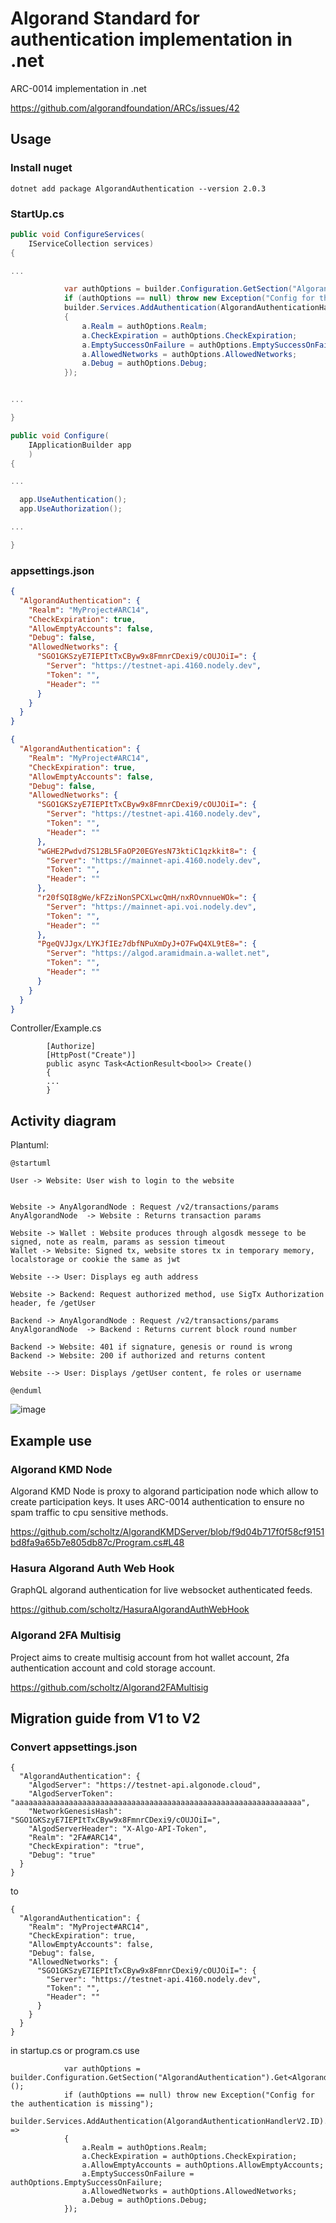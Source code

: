 # Algorand Standard for authentication implementation in .net

ARC-0014 implementation in .net

https://github.com/algorandfoundation/ARCs/issues/42

## Usage

### Install nuget

```
dotnet add package AlgorandAuthentication --version 2.0.3
```

### StartUp.cs

```c#
public void ConfigureServices(
	IServiceCollection services)
{

...

            var authOptions = builder.Configuration.GetSection("AlgorandAuthentication").Get<AlgorandAuthenticationOptionsV2>();
            if (authOptions == null) throw new Exception("Config for the authentication is missing");
            builder.Services.AddAuthentication(AlgorandAuthenticationHandlerV2.ID).AddAlgorand(a =>
            {
                a.Realm = authOptions.Realm;
                a.CheckExpiration = authOptions.CheckExpiration;
                a.EmptySuccessOnFailure = authOptions.EmptySuccessOnFailure;
                a.AllowedNetworks = authOptions.AllowedNetworks;
                a.Debug = authOptions.Debug;
            });


...

}

public void Configure(
	IApplicationBuilder app
	)
{

...

  app.UseAuthentication();
  app.UseAuthorization();

...

}
```

### appsettings.json

```json
{
  "AlgorandAuthentication": {
    "Realm": "MyProject#ARC14",
    "CheckExpiration": true,
    "AllowEmptyAccounts": false,
    "Debug": false,
    "AllowedNetworks": {
      "SGO1GKSzyE7IEPItTxCByw9x8FmnrCDexi9/cOUJOiI=": {
        "Server": "https://testnet-api.4160.nodely.dev",
        "Token": "",
        "Header": ""
      }
    }
  }
}
```

```json
{
  "AlgorandAuthentication": {
    "Realm": "MyProject#ARC14",
    "CheckExpiration": true,
    "AllowEmptyAccounts": false,
    "Debug": false,
    "AllowedNetworks": {
      "SGO1GKSzyE7IEPItTxCByw9x8FmnrCDexi9/cOUJOiI=": {
        "Server": "https://testnet-api.4160.nodely.dev",
        "Token": "",
        "Header": ""
      },
      "wGHE2Pwdvd7S12BL5FaOP20EGYesN73ktiC1qzkkit8=": {
        "Server": "https://mainnet-api.4160.nodely.dev",
        "Token": "",
        "Header": ""
      },
      "r20fSQI8gWe/kFZziNonSPCXLwcQmH/nxROvnnueWOk=": {
        "Server": "https://mainnet-api.voi.nodely.dev",
        "Token": "",
        "Header": ""
      },
      "PgeQVJJgx/LYKJfIEz7dbfNPuXmDyJ+O7FwQ4XL9tE8=": {
        "Server": "https://algod.aramidmain.a-wallet.net",
        "Token": "",
        "Header": ""
      }
    }
  }
}
```

Controller/Example.cs
```
        [Authorize]
        [HttpPost("Create")]
        public async Task<ActionResult<bool>> Create()
        {
        ...
        }
```

## Activity diagram

Plantuml:

```plantuml
@startuml

User -> Website: User wish to login to the website 


Website -> AnyAlgorandNode : Request /v2/transactions/params
AnyAlgorandNode  -> Website : Returns transaction params

Website -> Wallet : Website produces through algosdk messege to be signed, note as realm, params as session timeout
Wallet -> Website: Signed tx, website stores tx in temporary memory, localstorage or cookie the same as jwt

Website --> User: Displays eg auth address

Website -> Backend: Request authorized method, use SigTx Authorization header, fe /getUser

Backend -> AnyAlgorandNode : Request /v2/transactions/params
AnyAlgorandNode  -> Backend : Returns current block round number

Backend -> Website: 401 if signature, genesis or round is wrong
Backend -> Website: 200 if authorized and returns content

Website --> User: Displays /getUser content, fe roles or username

@enduml
```

![image](https://user-images.githubusercontent.com/1223439/195995737-7524c1fb-d5ae-432e-b6ff-9aac730e476b.png)

## Example use

### Algorand KMD Node

Algorand KMD Node is proxy to algorand participation node which allow to create participation keys. It uses ARC-0014 authentication to ensure no spam traffic to cpu sensitive methods.

https://github.com/scholtz/AlgorandKMDServer/blob/f9d04b717f0f58cf9151bd8fa9a65b7e805db87c/Program.cs#L48

### Hasura Algorand Auth Web Hook

GraphQL algorand authentication for live websocket authenticated feeds.

https://github.com/scholtz/HasuraAlgorandAuthWebHook

### Algorand 2FA Multisig

Project aims to create multisig account from hot wallet account, 2fa authentication account and cold storage account.

https://github.com/scholtz/Algorand2FAMultisig


## Migration guide from V1 to V2

### Convert appsettings.json

```
{
  "AlgorandAuthentication": {
    "AlgodServer": "https://testnet-api.algonode.cloud",
    "AlgodServerToken": "aaaaaaaaaaaaaaaaaaaaaaaaaaaaaaaaaaaaaaaaaaaaaaaaaaaaaaaaaaaaaaaa",
    "NetworkGenesisHash": "SGO1GKSzyE7IEPItTxCByw9x8FmnrCDexi9/cOUJOiI=",
    "AlgodServerHeader": "X-Algo-API-Token",
    "Realm": "2FA#ARC14",
    "CheckExpiration": "true",
    "Debug": "true"
  }
}
```
to
```
{
  "AlgorandAuthentication": {
    "Realm": "MyProject#ARC14",
    "CheckExpiration": true,
    "AllowEmptyAccounts": false,
    "Debug": false,
    "AllowedNetworks": {
      "SGO1GKSzyE7IEPItTxCByw9x8FmnrCDexi9/cOUJOiI=": {
        "Server": "https://testnet-api.4160.nodely.dev",
        "Token": "",
        "Header": ""
      }
    }
  }
}
```

in startup.cs or program.cs use

```
            var authOptions = builder.Configuration.GetSection("AlgorandAuthentication").Get<AlgorandAuthenticationOptionsV2>();
            if (authOptions == null) throw new Exception("Config for the authentication is missing");
            builder.Services.AddAuthentication(AlgorandAuthenticationHandlerV2.ID).AddAlgorand(a =>
            {
                a.Realm = authOptions.Realm;
                a.CheckExpiration = authOptions.CheckExpiration;
                a.AllowEmptyAccounts = authOptions.AllowEmptyAccounts;
                a.EmptySuccessOnFailure = authOptions.EmptySuccessOnFailure;
                a.AllowedNetworks = authOptions.AllowedNetworks;
                a.Debug = authOptions.Debug;
            });

```
